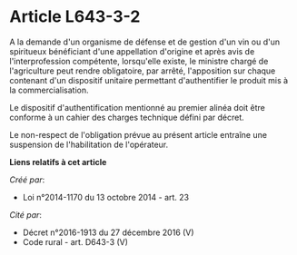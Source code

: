 # Article L643-3-2

A la demande d'un organisme de défense et de gestion d'un vin ou d'un spiritueux bénéficiant d'une appellation d'origine et
après avis de l'interprofession compétente, lorsqu'elle existe, le ministre chargé de l'agriculture peut rendre obligatoire,
par arrêté, l'apposition sur chaque contenant d'un dispositif unitaire permettant d'authentifier le produit mis à la
commercialisation.

Le dispositif d'authentification mentionné au premier alinéa doit être conforme à un cahier des charges technique défini par
décret.

Le non-respect de l'obligation prévue au présent article entraîne une suspension de l'habilitation de l'opérateur.

**Liens relatifs à cet article**

_Créé par_:

  - Loi n°2014-1170 du 13 octobre 2014 - art. 23

_Cité par_:

  - Décret n°2016-1913 du 27 décembre 2016 (V)
  - Code rural - art. D643-3 (V)

